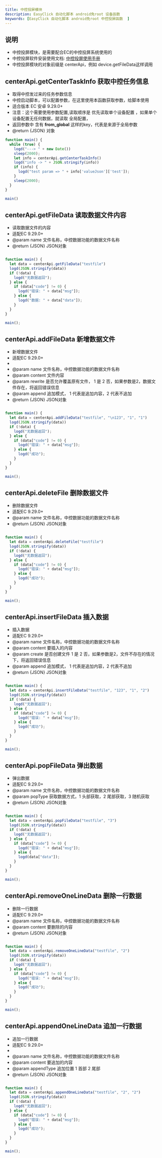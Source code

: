 ```yaml
---
title: 中控投屏模块 
description: EasyClick 自动化脚本 android免root 设备函数 
keywords: [EasyClick 自动化脚本 android免root 中控投屏函数  ]
---
```


## 说明

- 中控投屏模块，是需要配合EC的中控投屏系统使用的
- 中控投屏软件安装使用文档: [中控投屏使用手册](/docs/zh-cn/centerscreen/guid)
- 中控投屏模块的对象前缀是 centerApi，例如 device.getFileData这样调用

## centerApi.getCenterTaskInfo 获取中控任务信息

* 取得中控发过来的任务参数信息
* 中控启动脚本，可以配置参数，在这里使用本函数获取参数，给脚本使用
* 适合版本 EC 安卓 9.29.0+
* 注意：这个需要使用参数配置,读取顺序是 优先读取单个设备配置 ，如果单个设备配置无任何数据，就读取 全局配置，
* 返回参数中 含有 __from_global__ 这样的key，代表是来源于全局参数
* @return {JSON} 对象

```javascript
function main() {
  while (true) {
    logd("---> " + new Date())
    sleep(2000);
    let info = centerApi.getCenterTaskInfo()
    logd("info -> " + JSON.stringify(info))
    if (info) {
      logd("test param => " + info['valueJson']['test']);
    }
    sleep(2000);
  }
}

main()
```

## centerApi.getFileData 读取数据文件内容

* 读取数据文件的内容
* 适配EC 9.29.0+
* @param name 文件名称，中控数据功能的数据文件名称
* @return {JSON} JSON对象

```javascript

function main() {
  let data = centerApi.getFileData("testfile")
  logd(JSON.stringify(data))
  if (!data) {
    logd("无数据返回");
  } else {
    if (data["code"] != 0) {
      logd("错误: " + data["msg"]);
    } else {
      logd("数据: " + data["data"]);
    }
  }
}

main();
```

## centerApi.addFileData 新增数据文件

* 新增数据文件
* 适配EC 9.29.0+
*
* @param name 文件名称，中控数据功能的数据文件名称
* @param content 文件内容
* @param rewrite 是否允许覆盖原有文件， 1 是 2 否，如果参数是2，数据文件存在，将返回错误信息
* @param append 追加模式， 1 代表是追加内容，2 代表不追加
* @return {JSON} JSON对象

```javascript

function main() {
  let data = centerApi.addFileData("testfile", "\n123", "1", "1")
  logd(JSON.stringify(data))
  if (!data) {
    logd("无数据返回");
  } else {
    if (data["code"] != 0) {
      logd("错误: " + data["msg"]);
    } else {
      logd("成功");
    }
  }
}

main();
```

## centerApi.deleteFile 删除数据文件

* 删除数据文件
* 适配EC 9.29.0+
* @param name 文件名称，中控数据功能的数据文件名称
* @return {JSON} JSON对象

```javascript

function main() {
  let data = centerApi.deleteFile("testfile")
  logd(JSON.stringify(data))
  if (!data) {
    logd("无数据返回");
  } else {
    if (data["code"] != 0) {
      logd("错误: " + data["msg"]);
    } else {
      logd("成功");
    }
  }
}

main();
```

## centerApi.insertFileData 插入数据

* 插入数据
* 适配EC 9.29.0+
* @param name 文件名称，中控数据功能的数据文件名称
* @param content 要插入的内容
* @param create 是否创建文件 1 是 2 否，如果参数是2，文件不存在的情况下，将返回错误信息
* @param append 追加模式， 1 代表是追加内容，2 代表不追加
* @return {JSON} JSON对象

```javascript

function main() {
  let data = centerApi.insertFileData("testfile", "123", "1", "2")
  logd(JSON.stringify(data))
  if (!data) {
    logd("无数据返回");
  } else {
    if (data["code"] != 0) {
      logd("错误: " + data["msg"]);
    } else {
      logd("成功");
    }
  }
}

main();
```

## centerApi.popFileData 弹出数据

* 弹出数据
* 适配EC 9.29.0+
* @param name 文件名称，中控数据功能的数据文件名称
* @param popType 获取数据方式，1 头部获取，2 尾部获取，3 随机获取
* @return {JSON} JSON对象

```javascript

function main() {
  let data = centerApi.popFileData("testfile", "3")
  logd(JSON.stringify(data))
  if (!data) {
    logd("无数据返回");
  } else {
    if (data["code"] != 0) {
      logd("错误: " + data["msg"]);
    } else {
      logd(data["data"]);
    }
  }
}

main();

```

## centerApi.removeOneLineData 删除一行数据

* 删除一行数据
* 适配EC 9.29.0+
* @param name 文件名称，中控数据功能的数据文件名称
* @param content 要删除的内容
* @return {JSON} JSON对象

```javascript

function main() {
  let data = centerApi.removeOneLineData("testfile", "2")
  logd(JSON.stringify(data))
  if (!data) {
    logd("无数据返回");
  } else {
    if (data["code"] != 0) {
      logd("错误: " + data["msg"]);
    } else {
      logd("成功");
    }
  }
}

main();
```

## centerApi.appendOneLineData 追加一行数据

* 追加一行数据
* 适配EC 9.29.0+
*
* @param name 文件名称，中控数据功能的数据文件名称
* @param content 要追加的内容
* @param appendType 追加位置 1 首部 2 尾部
* @return {JSON} JSON对象

```javascript

function main() {
  let data = centerApi.appendOneLineData("testfile", "2", "2")
  logd(JSON.stringify(data))
  if (!data) {
    logd("无数据返回");
  } else {
    if (data["code"] != 0) {
      logd("错误: " + data["msg"]);
    } else {
      logd("成功");
    }
  }
}

main();
```
